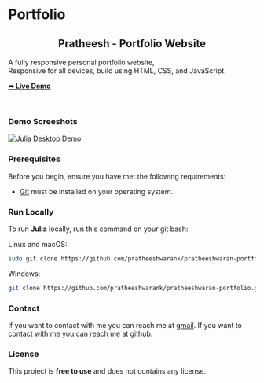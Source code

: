 # Portfolio

 <h2 align="center">Pratheesh - Portfolio Website</h2>

  A fully responsive personal portfolio website, <br />Responsive for all devices, build using HTML, CSS, and JavaScript.

  <a href="https://github.com/Pratheeshwarank/Portfolio"><strong>➥ Live Demo</strong></a>

</div>

<br />

### Demo Screeshots

![Julia Desktop Demo](./readme-images/desktop.png "Desktop Demo")

### Prerequisites

Before you begin, ensure you have met the following requirements:

* [Git](https://git-scm.com/downloads "Download Git") must be installed on your operating system.

### Run Locally

To run **Julia** locally, run this command on your git bash:

Linux and macOS:

```bash
sudo git clone https://github.com/pratheeshwarank/pratheeshwaran-portfolio.git
```

Windows:

```bash
git clone https://github.com/pratheeshwarank/pratheeshwaran-portfolio.git
```

### Contact

If you want to contact with me you can reach me at [gmail](pratheeshwarank1050@gmail.com).
If you want to contact with me you can reach me at [github](https://github.com/Pratheeshwarank).

### License

This project is **free to use** and does not contains any license.
